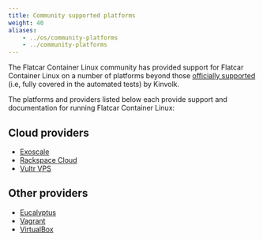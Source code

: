 ```yaml
---
title: Community supported platforms
weight: 40
aliases:
    - ../os/community-platforms
    - ../community-platforms
---
```


The Flatcar Container Linux community has provided support for Flatcar Container Linux on a number of platforms beyond those [officially supported][official-support] (i.e, fully covered in the automated tests) by Kinvolk.



The platforms and providers listed below each provide support and documentation for running Flatcar Container Linux:

## Cloud providers

* [Exoscale][exoscale]
* [Rackspace Cloud][rackspace]
* [Vultr VPS][vultr]

## Other providers

* [Eucalyptus][eucalyptus]
* [Vagrant][vagrant]
* [VirtualBox][virtualbox]

[exoscale]: exoscale
[rackspace]: rackspace
[vultr]: vultr
[eucalyptus]: eucalyptus
[vagrant]: ../vms/vagrant
[virtualbox]: ../vms/virtualbox
[official-support]: ../../
